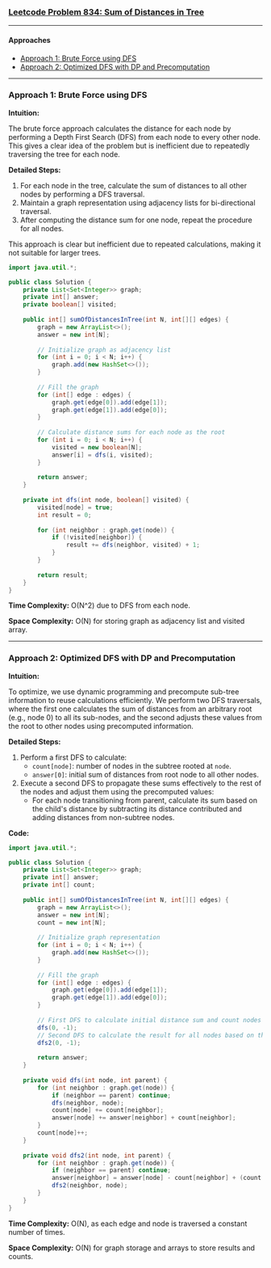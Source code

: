 ### [Leetcode Problem 834: Sum of Distances in Tree](https://leetcode.com/problems/sum-of-distances-in-tree/)

---

#### Approaches
- [Approach 1: Brute Force using DFS](#approach-1)
- [Approach 2: Optimized DFS with DP and Precomputation](#approach-2)

---

### Approach 1: Brute Force using DFS <a name="approach-1"></a>

**Intuition:**

The brute force approach calculates the distance for each node by performing a Depth First Search (DFS) from each node to every other node. This gives a clear idea of the problem but is inefficient due to repeatedly traversing the tree for each node.

**Detailed Steps:**

1. For each node in the tree, calculate the sum of distances to all other nodes by performing a DFS traversal.
2. Maintain a graph representation using adjacency lists for bi-directional traversal.
3. After computing the distance sum for one node, repeat the procedure for all nodes.

This approach is clear but inefficient due to repeated calculations, making it not suitable for larger trees.

```java
import java.util.*;

public class Solution {
    private List<Set<Integer>> graph;
    private int[] answer;
    private boolean[] visited;
    
    public int[] sumOfDistancesInTree(int N, int[][] edges) {
        graph = new ArrayList<>();
        answer = new int[N];
        
        // Initialize graph as adjacency list
        for (int i = 0; i < N; i++) {
            graph.add(new HashSet<>());
        }
        
        // Fill the graph
        for (int[] edge : edges) {
            graph.get(edge[0]).add(edge[1]);
            graph.get(edge[1]).add(edge[0]);
        }
        
        // Calculate distance sums for each node as the root
        for (int i = 0; i < N; i++) {
            visited = new boolean[N];
            answer[i] = dfs(i, visited);
        }
        
        return answer;
    }
    
    private int dfs(int node, boolean[] visited) {
        visited[node] = true;
        int result = 0;
        
        for (int neighbor : graph.get(node)) {
            if (!visited[neighbor]) {
                result += dfs(neighbor, visited) + 1;
            }
        }
        
        return result;
    }
}

```

**Time Complexity:** O(N^2) due to DFS from each node.

**Space Complexity:** O(N) for storing graph as adjacency list and visited array.

---

### Approach 2: Optimized DFS with DP and Precomputation <a name="approach-2"></a>

**Intuition:**

To optimize, we use dynamic programming and precompute sub-tree information to reuse calculations efficiently. We perform two DFS traversals, where the first one calculates the sum of distances from an arbitrary root (e.g., node 0) to all its sub-nodes, and the second adjusts these values from the root to other nodes using precomputed information.

**Detailed Steps:**

1. Perform a first DFS to calculate:
   - `count[node]`: number of nodes in the subtree rooted at `node`.
   - `answer[0]`: initial sum of distances from root node to all other nodes.
2. Execute a second DFS to propagate these sums effectively to the rest of the nodes and adjust them using the precomputed values:
   - For each node transitioning from parent, calculate its sum based on the child's distance by subtracting its distance contributed and adding distances from non-subtree nodes.

**Code:**

```java
import java.util.*;

public class Solution {
    private List<Set<Integer>> graph;
    private int[] answer;
    private int[] count;
    
    public int[] sumOfDistancesInTree(int N, int[][] edges) {
        graph = new ArrayList<>();
        answer = new int[N];
        count = new int[N];
        
        // Initialize graph representation
        for (int i = 0; i < N; i++) {
            graph.add(new HashSet<>());
        }
        
        // Fill the graph
        for (int[] edge : edges) {
            graph.get(edge[0]).add(edge[1]);
            graph.get(edge[1]).add(edge[0]);
        }
        
        // First DFS to calculate initial distance sum and count nodes
        dfs(0, -1);
        // Second DFS to calculate the result for all nodes based on the root
        dfs2(0, -1);
        
        return answer;
    }
    
    private void dfs(int node, int parent) {
        for (int neighbor : graph.get(node)) {
            if (neighbor == parent) continue;
            dfs(neighbor, node);
            count[node] += count[neighbor];
            answer[node] += answer[neighbor] + count[neighbor];
        }
        count[node]++;
    }
    
    private void dfs2(int node, int parent) {
        for (int neighbor : graph.get(node)) {
            if (neighbor == parent) continue;
            answer[neighbor] = answer[node] - count[neighbor] + (count.length - count[neighbor]);
            dfs2(neighbor, node);
        }
    }
}

```

**Time Complexity:** O(N), as each edge and node is traversed a constant number of times.

**Space Complexity:** O(N) for graph storage and arrays to store results and counts.

